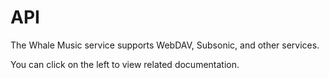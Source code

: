 # API
The Whale Music service supports WebDAV, Subsonic, and other services.

You can click on the left to view related documentation.